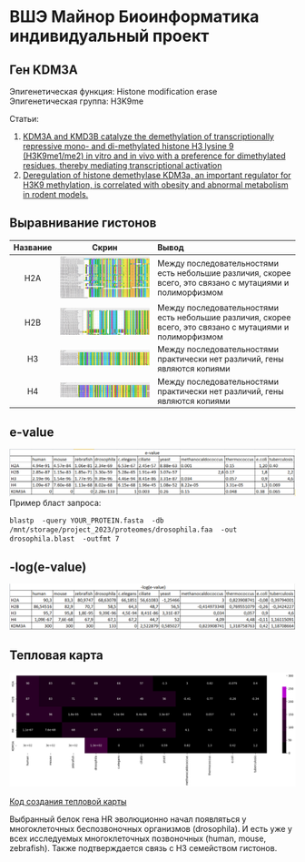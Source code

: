 # ВШЭ Майнор Биоинформатика индивидуальный проект 
## Ген KDM3A
Эпигенетическая функция: Histone modification erase     
Эпигенетическая группа: H3K9me      
      
Статьи:     
1. [KDM3A and KMD3B catalyze the demethylation of transcriptionally repressive mono- and di-methylated histone H3 lysine 9 (H3K9me1/me2) in vitro and in vivo with a preference for dimethylated residues, thereby mediating transcriptional activation](https://www.ncbi.nlm.nih.gov/pmc/articles/PMC7280979/)      
2. [Deregulation of histone demethylase KDM3a, an important regulator for H3K9 methylation, is correlated with obesity and abnormal metabolism in rodent models. ](https://pubmed.ncbi.nlm.nih.gov/28135625/)       

## Выравнивание гистонов
|Название | Скрин | Вывод |
|:-:|:-:|:-|
|H2A|![image](src/screenshots/H2A_Allingment.png)|Между последовательностями есть небольшие различия, скорее всего, это связано с мутациями и полиморфизмом|
|H2B|![image](src/screenshots/H2B_Allingment.png)|Между последовательностями есть небольшие различия, скорее всего, это связано с мутациями и полиморфизмом|
|H3|![image](src/screenshots/H3_Allingment.png)|Между последовательностями практически нет различий, гены являются копиями|
|H4|![image](src/screenshots/H4_Allingment.png)|Между последовательностями практически нет различий, гены являются копиями|
        
## e-value
![image](src/screenshots/e-value.png)     
Пример бласт запроса:

    blastp  -query YOUR_PROTEIN.fasta  -db /mnt/storage/project_2023/proteomes/drosophila.faa  -out drosophila.blast  -outfmt 7    
    
## -log(e-value)
![image](src/screenshots/-log(e-value).png)
## Тепловая карта
![image](src/screenshots/heatmap.png)     

[Код создания тепловой карты](https://colab.research.google.com/drive/17DBDYY8xb1yw4W62kSZdugkq3V1GYmnF?usp=sharing)     
     
Выбранный белок гена HR эволюционно начал появляться у многоклеточных беспозвоночных организмов (drosophila). И есть уже у всех исследуемых многоклеточных позвоночных (human, mouse, zebrafish).
Также подтверждается связь с H3 семейством гистонов.
